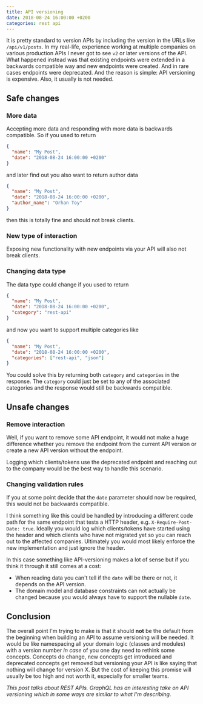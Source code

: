 ```yaml
---
title: API versioning
date: 2018-08-24 16:00:00 +0200
categories: rest api
---
```


It is pretty standard to version APIs by including the version in the URLs like `/api/v1/posts`.
In my real-life, experience working at multiple companies on various production APIs I never got to see `v2` or later versions of the API.
What happened instead was that existing endpoints were extended in a backwards compatible way and new endpoints were created. And in rare cases endpoints were deprecated. And the reason is simple: API versioning is expensive. Also, it usually is not needed.

## Safe changes

### More data

Accepting more data and responding with more data is backwards compatible. So if you used to return

```json
{
  "name": "My Post",
  "date": "2018-08-24 16:00:00 +0200"
}
```

and later find out you also want to return author data

```json
{
  "name": "My Post",
  "date": "2018-08-24 16:00:00 +0200",
  "author_name": "Orhan Toy"
}
```

then this is totally fine and should not break clients.

### New type of interaction

Exposing new functionality with new endpoints via your API will also not break clients.

### Changing data type

The data type could change if you used to return

```json
{
  "name": "My Post",
  "date": "2018-08-24 16:00:00 +0200",
  "category": "rest-api"
}
```

and now you want to support multiple categories like

```json
{
  "name": "My Post",
  "date": "2018-08-24 16:00:00 +0200",
  "categories": ["rest-api", "json"]
}
```

You could solve this by returning both `category` and `categories` in the response. The `category` could just be set to any of the associated categories and the response would still be backwards compatible.

## Unsafe changes

### Remove interaction

Well, if you want to remove some API endpoint, it would not make a huge difference whether you remove the endpoint from the current API version or create a new API version without the endpoint.

Logging which clients/tokens use the deprecated endpoint and reaching out to the company would be the best way to handle this scenario.

### Changing validation rules

If you at some point decide that the `date` parameter should now be required, this would not be backwards compatible.

I think something like this could be handled by introducing a different code path for the same endpoint that tests a HTTP header, e.g. `X-Require-Post-Date: true`. Ideally you would log which clients/tokens have started using the header and which clients who have not migrated yet so you can reach out to the affected companies. Ultimately you would most likely enforce the new implementation and just ignore the header.

In this case something like API-versioning makes a lot of sense but if you think it through it still comes at a cost:

- When reading data you can't tell if the `date` will be there or not, it depends on the API version.
- The domain model and database constraints can not actually be changed because you would always have to support the nullable `date`.

## Conclusion

The overall point I'm trying to make is that it should **not** be the default from the beginning when building an API to assume versioning will be needed. It would be like namespacing all your domain logic (classes and modules) with a version number *in case* of you one day need to rethink some concepts. Concepts do change, new concepts get introduced and deprecated concepts get removed but versioning your API is like saying that nothing will change for version X. But the cost of keeping this promise will usually be too high and not worth it, especially for smaller teams.

*This post talks about REST APIs. GraphQL has an interesting take on API versioning which in some ways are similar to what I'm describing.*
